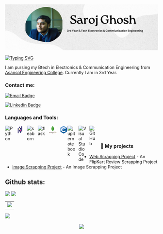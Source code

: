 ![logo](https://github.com/sarojghoshdk/sarojghoshdk/blob/main/banner.png)

[![Typing SVG](https://readme-typing-svg.demolab.com?font=Poppins&weight=600&size=24&pause=1000&color=13F748&width=435&lines=Hi+%F0%9F%91%8B%2C+I+am+Saroj;Studying+Data+Science)](https://git.io/typing-svg)

I am pursing my Btech in Electronics & Communication Engineering from [Asansol Engineering College](https://aecwb.edu.in/). Currently I am in 3rd Year.

### Contact me:

[![Email Badge](https://img.shields.io/badge/-Email-c14438?style=flat-square&logo=Gmail&logoColor=white&link=mailto:sarojghoshdk@gmail.com)](mailto:sarojghoshdk@gmail.com)

[![Linkedin Badge](https://img.shields.io/badge/-LinkedIn-blue?style=flat-square&logo=Linkedin&logoColor=white&link=https://www.linkedin.com/in/saroj-ghosh-a0a952225/)](https://www.linkedin.com/in/saroj-ghosh-a0a952225/)

<!--  skills -->
### Languages and Tools:

<img align="left" alt="Python" width="26px" src="https://www.vectorlogo.zone/logos/python/python-icon.svg" style="padding-right:10px;" />
<img align="left" alt="pandas" width="26px" src="https://raw.githubusercontent.com/devicons/devicon/2ae2a900d2f041da66e950e4d48052658d850630/icons/pandas/pandas-original.svg" style="padding-right:10px;" />
<img align="left" alt="seaborn" width="26px" src="https://seaborn.pydata.org/_images/logo-mark-lightbg.svg" style="padding-right:10px;" />
<img align="left" alt="flask" width="26px" src="https://www.vectorlogo.zone/logos/pocoo_flask/pocoo_flask-icon.svg" style="padding-right:10px;" />
<img align="left" alt="mongodb" width="26px" src="https://raw.githubusercontent.com/devicons/devicon/master/icons/mongodb/mongodb-original-wordmark.svg" style="padding-right:10px;" />
<img align="left" src="https://raw.githubusercontent.com/devicons/devicon/master/icons/c/c-original.svg" alt="c" width="26px" height="26px"/>
<img align="left" alt="jupiternotebook" width="26px" src="https://github.com/jupyter/jupyter.github.io/blob/master/assets/share.png" style="padding-right:10px;" />
<img align="left" alt="Visual Studio Code" width="26px" src="https://cdn.jsdelivr.net/gh/devicons/devicon/icons/vscode/vscode-original.svg" style="padding-right:10px;" />
<img align="left" alt="GitHub" width="26px" src="https://user-images.githubusercontent.com/3369400/139447912-e0f43f33-6d9f-45f8-be46-2df5bbc91289.png" style="padding-right:10px;" />

<br>
<br>

<!--  Projects -->
### 🚀 My projects

- [Web Scrapping Project](https://github.com/sarojghoshdk/review_scrapper_project) - An FlipKart Review Scrapping Project
- [Image Scrapping Project](https://github.com/sarojghoshdk/image_scrapper_project) - An Image Scrapping Project

<!-- My contributions -->
## Github stats:
![](http://github-profile-summary-cards.vercel.app/api/cards/profile-details?username=sarojghoshdk&theme=tokyonight)
![](http://github-profile-summary-cards.vercel.app/api/cards/most-commit-language?username=sarojghoshdk&theme=tokyonight)
<table>
<tr>
<td>
<img src="https://github-readme-stats.vercel.app/api?username=sarojghoshdk&include_all_commits=true&count_private=true&show_icons=true&line_height=20&theme=tokyonight"/>
</tr>
</table>
<td>
       <img src="https://github-readme-stats.vercel.app/api/top-langs?username=sarojghoshdk&show_icons=true&locale=en&layout=compact&theme=tokyonight"/>
</td>
<p align="center">
<img align="center" src="https://github-readme-streak-stats.herokuapp.com/?user=sarojghoshdk&theme=tokyonight" />
</p>
